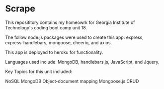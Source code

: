 # Scrape

This reposititory contains my homeowrk for Georgia Institute of Technology's coding boot camp unit 18.

The follow node.js packages were used to create this app: express, express-handlebars, mongoose, cheerio, and axios.

This app is deployed to heroku for functionality.

Languages used include: MongoDB, handlebars.js, JavaScript, and Jquery.


Key Topics for this unit included:

NoSQL
MongoDB
Object-document mapping
Mongoose.js
CRUD